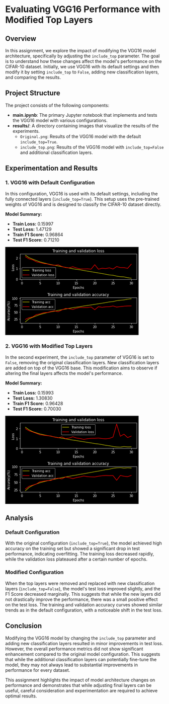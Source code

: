 # Evaluating VGG16 Performance with Modified Top Layers

## Overview

In this assignment, we explore the impact of modifying the VGG16 model architecture, specifically by adjusting the `include_top` parameter. The goal is to understand how these changes affect the model's performance on the CIFAR-10 dataset. Initially, we use VGG16 with its default settings and then modify it by setting `include_top` to `False`, adding new classification layers, and comparing the results.

## Project Structure

The project consists of the following components:

- **main.ipynb**: The primary Jupyter notebook that implements and tests the VGG16 model with various configurations.
- **results/**: A directory containing images that visualize the results of the experiments.
  - `Original.png`: Results of the VGG16 model with the default `include_top=True`.
  - `include_top.png`: Results of the VGG16 model with `include_top=False` and additional classification layers.

## Experimentation and Results

### 1. VGG16 with Default Configuration

In this configuration, VGG16 is used with its default settings, including the fully connected layers (`include_top=True`). This setup uses the pre-trained weights of VGG16 and is designed to classify the CIFAR-10 dataset directly.

**Model Summary:**
- **Train Loss:** 0.15997
- **Test Loss:** 1.47129
- **Train F1 Score:** 0.96864
- **Test F1 Score:** 0.71210

![alt text](https://github.com/HosseinRezaei951/Deep_Learning_Course/blob/main/Exercises/3/results/Original.png)

### 2. VGG16 with Modified Top Layers

In the second experiment, the `include_top` parameter of VGG16 is set to `False`, removing the original classification layers. New classification layers are added on top of the VGG16 base. This modification aims to observe if altering the final layers affects the model's performance.

**Model Summary:**
- **Train Loss:** 0.15993
- **Test Loss:** 1.30830
- **Train F1 Score:** 0.96428
- **Test F1 Score:** 0.70030

![alt text](https://github.com/HosseinRezaei951/Deep_Learning_Course/blob/main/Exercises/3/results/include_top.png)

## Analysis

### Default Configuration

With the original configuration (`include_top=True`), the model achieved high accuracy on the training set but showed a significant drop in test performance, indicating overfitting. The training loss decreased rapidly, while the validation loss plateaued after a certain number of epochs.

### Modified Configuration

When the top layers were removed and replaced with new classification layers (`include_top=False`), the model's test loss improved slightly, and the F1 Score decreased marginally. This suggests that while the new layers did not drastically improve the performance, there was a small positive effect on the test loss. The training and validation accuracy curves showed similar trends as in the default configuration, with a noticeable shift in the test loss.

## Conclusion

Modifying the VGG16 model by changing the `include_top` parameter and adding new classification layers resulted in minor improvements in test loss. However, the overall performance metrics did not show significant enhancement compared to the original model configuration. This suggests that while the additional classification layers can potentially fine-tune the model, they may not always lead to substantial improvements in performance for every dataset.

This assignment highlights the impact of model architecture changes on performance and demonstrates that while adjusting final layers can be useful, careful consideration and experimentation are required to achieve optimal results.